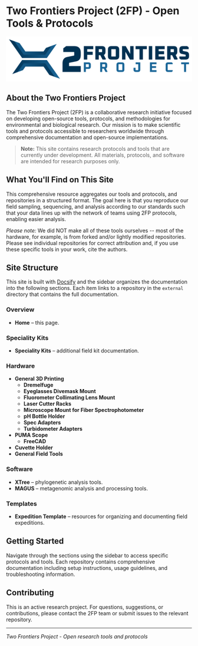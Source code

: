 # Two Frontiers Project (2FP) - Open Tools & Protocols

![Two Frontiers Project logo](images/2FP-Logo-MainLogo-COLOR-2063x500.png)

## About the Two Frontiers Project

The Two Frontiers Project (2FP) is a collaborative research initiative focused on developing open-source tools, protocols, and methodologies for environmental and biological research. Our mission is to make scientific tools and protocols accessible to researchers worldwide through comprehensive documentation and open-source implementations.

> **Note:** This site contains research protocols and tools that are currently under development. All materials, protocols, and software are intended for research purposes only.

## What You'll Find on This Site

This comprehensive resource aggregates our tools and protocols, and repositories in a structured format. The goal here is that you reproduce our field sampling, sequencing, and analysis according to our standards such that your data lines up with the network of teams using 2FP protocols, enabling easier analysis.

*Please note:* We did NOT make all of these tools ourselves -- most of the hardware, for example, is from forked and/or lightly modified repositories. Please see individual repositories for correct attribution and, if you use these specific tools in your work, cite the authors.

## Site Structure

This site is built with [Docsify](https://docsify.js.org/) and the sidebar
organizes the documentation into the following sections. Each item links to a
repository in the `external` directory that contains the full documentation.

### Overview
- **Home** – this page.

### Speciality Kits
- **Speciality Kits** – additional field kit documentation.

### Hardware
- **General 3D Printing**
  - **Dremelfuge**
  - **Eyeglasses Divemask Mount**
  - **Fluorometer Collimating Lens Mount**
  - **Laser Cutter Racks**
  - **Microscope Mount for Fiber Spectrophotometer**
  - **pH Bottle Holder**
  - **Spec Adapters**
  - **Turbidometer Adapters**
- **PUMA Scope**
  - **FreeCAD**
- **Cuvette Holder**
- **General Field Tools**

### Software
- **XTree** – phylogenetic analysis tools.
- **MAGUS** – metagenomic analysis and processing tools.

### Templates
- **Expedition Template** – resources for organizing and documenting field expeditions.

## Getting Started

Navigate through the sections using the sidebar to access specific protocols and tools. Each repository contains comprehensive documentation including setup instructions, usage guidelines, and troubleshooting information.

## Contributing

This is an active research project. For questions, suggestions, or contributions, please contact the 2FP team or submit issues to the relevant repository.

---

*Two Frontiers Project - Open research tools and protocols*
